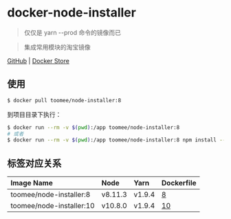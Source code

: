 # docker-node-installer

> 仅仅是 yarn --prod 命令的镜像而已

> 集成常用模块的淘宝镜像

[GitHub](https://github.com/toomeefed/docker-node-installer)
|
[Docker Store](https://store.docker.com/community/images/toomee/node-installer)

## 使用

```sh
$ docker pull toomee/node-installer:8
```

到项目目录下执行：

```sh
$ docker run --rm -v $(pwd):/app toomee/node-installer:8
# 或者
$ docker run --rm -v $(pwd):/app toomee/node-installer:8 npm install --production
```


## 标签对应关系

Image Name | Node | Yarn | Dockerfile
:-- | :-- | :-- | :--
toomee/node-installer:8 | v8.11.3 | v1.9.4 | [8](https://github.com/toomeefed/docker-node-installer/blob/master/8/Dockerfile)
toomee/node-installer:10 | v10.8.0 | v1.9.4 | [10](https://github.com/toomeefed/docker-node-installer/blob/master/10/Dockerfile)
